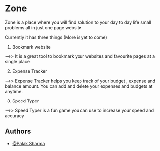 # Zone

Zone is a place where you will find solution to your day to day life small problems all in just one page website 

Currently it has three things (More is yet to come)

1) Bookmark website

-->> It is a great tool to bookmark your websites and favourite pages at a single place 

2) Expense Tracker

-->> Expense Tracker helps you keep track of your budget , expense and balance amount. You can add and delete your expenses and budgets at anytime.

3) Speed Typer 

-->> Speed Typer is a fun game you can use to increase your speed and accuracy 
## Authors

- [@Palak Sharma](https://github.com/Palaksharma23)

